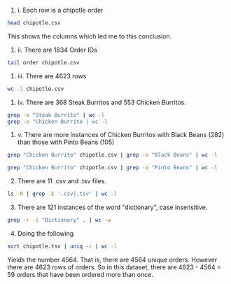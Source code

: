 1) i. Each row is a chipotle order

```bash
head chipotle.csv
```
This shows the columns which led me to this conclusion.

1) ii. There are 1834 Order IDs

```bash
tail order chipotle.csv
```

1) iii. There are 4623 rows

```bash
wc -l chipotle.csv
```

1) iv. There are 368 Steak Burritos and 553 Chicken Burritos.

```bash
grep -o "Steak Burrito" | wc -l
grep -o "Chicken Burrito | wc -l
```

1) v. There are more instances of Chicken Burritos with Black Beans (282) than those with Pinto Beans (105)

```bash 
grep "Chicken Burrito" chipotle.csv | grep -o "Black Beans" | wc -l

grep "Chicken Burrito" chipotle.csv | grep -o "Pinto Beans" | wc -l
```

2) There are 11 .csv and .tsv files.

```bash
ls -R | grep -E '.csv|.tsv' | wc -l
```

3) There are 121 instances of the word "dictionary", case insensitive.

```bash 
grep -r -i "Dictionary" . | wc -w 
```
4) Doing the following

```bash
sort chipotle.tsv | uniq -c | wc -l
```
Yields the number 4564.  That is, there are 4564 unique orders.  However there are 4623 rows of orders.  So in this dataset, there are 4623 - 4564 = 59 orders that have been ordered more than once.  